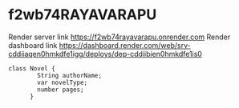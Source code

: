 # f2wb74RAYAVARAPU
Render server link https://f2wb74rayavarapu.onrender.com
Render dashboard link https://dashboard.render.com/web/srv-cddiiaqen0hmkdfe1igg/deploys/dep-cddiibien0hmkdfe1is0

```
class Novel {
        String authorName;
        var novelType;
        number pages;
      }
```